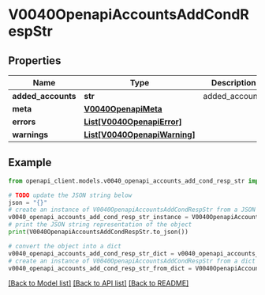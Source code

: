 # V0040OpenapiAccountsAddCondRespStr


## Properties

Name | Type | Description | Notes
------------ | ------------- | ------------- | -------------
**added_accounts** | **str** | added_accounts | 
**meta** | [**V0040OpenapiMeta**](V0040OpenapiMeta.md) |  | [optional] 
**errors** | [**List[V0040OpenapiError]**](V0040OpenapiError.md) |  | [optional] 
**warnings** | [**List[V0040OpenapiWarning]**](V0040OpenapiWarning.md) |  | [optional] 

## Example

```python
from openapi_client.models.v0040_openapi_accounts_add_cond_resp_str import V0040OpenapiAccountsAddCondRespStr

# TODO update the JSON string below
json = "{}"
# create an instance of V0040OpenapiAccountsAddCondRespStr from a JSON string
v0040_openapi_accounts_add_cond_resp_str_instance = V0040OpenapiAccountsAddCondRespStr.from_json(json)
# print the JSON string representation of the object
print(V0040OpenapiAccountsAddCondRespStr.to_json())

# convert the object into a dict
v0040_openapi_accounts_add_cond_resp_str_dict = v0040_openapi_accounts_add_cond_resp_str_instance.to_dict()
# create an instance of V0040OpenapiAccountsAddCondRespStr from a dict
v0040_openapi_accounts_add_cond_resp_str_from_dict = V0040OpenapiAccountsAddCondRespStr.from_dict(v0040_openapi_accounts_add_cond_resp_str_dict)
```
[[Back to Model list]](../README.md#documentation-for-models) [[Back to API list]](../README.md#documentation-for-api-endpoints) [[Back to README]](../README.md)



